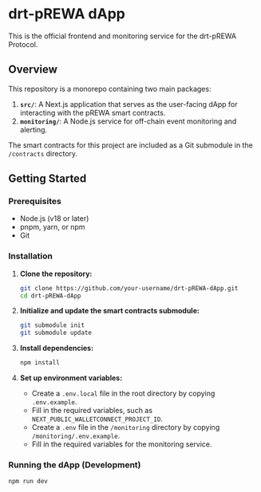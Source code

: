 # drt-pREWA dApp

This is the official frontend and monitoring service for the drt-pREWA Protocol.

## Overview

This repository is a monorepo containing two main packages:
1.  **`src/`**: A Next.js application that serves as the user-facing dApp for interacting with the pREWA smart contracts.
2.  **`monitoring/`**: A Node.js service for off-chain event monitoring and alerting.

The smart contracts for this project are included as a Git submodule in the `/contracts` directory.

## Getting Started

### Prerequisites
- Node.js (v18 or later)
- pnpm, yarn, or npm
- Git

### Installation

1.  **Clone the repository:**
    ```bash
    git clone https://github.com/your-username/drt-pREWA-dApp.git
    cd drt-pREWA-dApp
    ```

2.  **Initialize and update the smart contracts submodule:**
    ```bash
    git submodule init
    git submodule update
    ```

3.  **Install dependencies:**
    ```bash
    npm install
    ```

4.  **Set up environment variables:**
    - Create a `.env.local` file in the root directory by copying `.env.example`.
    - Fill in the required variables, such as `NEXT_PUBLIC_WALLETCONNECT_PROJECT_ID`.
    - Create a `.env` file in the `/monitoring` directory by copying `/monitoring/.env.example`.
    - Fill in the required variables for the monitoring service.

### Running the dApp (Development)

```bash
npm run dev